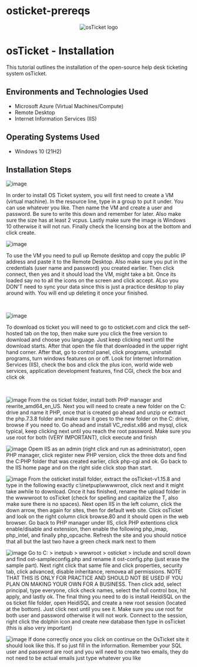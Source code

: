 # osticket-prereqs
<p align="center">
<img src="https://i.imgur.com/Clzj7Xs.png" alt="osTicket logo"/>
</p>

<h1>osTicket - Installation</h1>
This tutorial outlines the installation of the open-source help desk ticketing system osTicket.<br />




<h2>Environments and Technologies Used</h2>

- Microsoft Azure (Virtual Machines/Compute)
- Remote Desktop
- Internet Information Services (IIS)

<h2>Operating Systems Used </h2>

- Windows 10</b> (21H2)



<h2>Installation Steps</h2>

![image](https://github.com/user-attachments/assets/a9a45fd3-612e-484d-9c75-67d17495c67e)

In order to install OS Ticket system, you will first need to create a VM (virtual machine). In the resource line, type in a group to put it under. You can use whatever you like. Then name the VM and create a user and password. Be sure to write this down and remember for later. Also make sure the size has at least 2 vcpus. Lastly make sure the image is Windows 10 otherwise it will not run. Finally check the licensing box at the bottom and click create. 

![image](https://github.com/user-attachments/assets/aca8038e-82a9-4722-bda2-09774ec54156)

<p>
To use the VM you need to pull up Remote desktop and copy the public IP address and paste it to the Remote Desktop. Also make sure you put in the credentials (user name and password) you created earlier. Then click connect, then yes and it should load the VM, might take a bit. Once its loaded say no to all the icons on the screen and click accept. ALso you DON'T need to sync your data since this is just a practice desktop to play around with. You will end up deleting it once your finished.
</p>
<br />

<p>
  
![image](https://github.com/user-attachments/assets/e67e6acc-5b73-4d10-944b-a2169ff9cb68)

</p>
<p>
To download os ticket you will need to go to osticket.com and click the self-hosted tab on the top, then make sure you click the free version to download and choose you language. Just keep clicking next until the download starts. After that open the file that downloaded in the upper right hand corner. After that, go to control panel, click programs, uninstall programs, turn windows features on or off. Look for Internet Information Services (IIS), check the bos and click the plus icon, world wide web services, application development features, find CGI, check the box and click ok
</p>
<br />

![image](https://github.com/user-attachments/assets/e43434cb-ba1e-4095-818e-4980e11ea92b)
From the os ticket folder, install both PHP manager and rewrite_amd64_en_US. Next you will need to create a new folder on the C: drive and name it PHP, once that is created go ahead and unzip or extract the php.7.3.8 folder and make sure it goes to the new folder on the C: drive, browse if you need to. Go ahead and install VC_redist.x86 and mysql, click typical, keep clicking next until you reach the root password. Make sure you use root for both (VERY IMPORTANT), click execute and finish

![image](https://github.com/user-attachments/assets/144fec46-6aca-45a4-80df-a8b4177a5dcc)
Opem IIS as an admin (right click and run as administrator), open PHP manager, click register new PHP version, click the three dots and find the C:PHP folder that was created earlier, click php-cgi and ok. Go back to the IIS home page and on the right side click stop than start.

![image](https://github.com/user-attachments/assets/c6216aba-4981-4107-ac4e-52fe17224cd6)
From the osticket install folder, extract the osTIcket-v1.15.8 and type in the following exactly c:\inetpup\wwwwroot, click next and it might take awhile to download. Once it has finished, rename the upload folder in the wwwwroot to osTicket (check for spelling and capitalize the T, also make sure there is no spaces). Next open IIS in the left column, click the down arrow, then again for sites, then for default web site. Click osTicket and look on the right column click browse.80 and it should open in the web browser. Go back to PHP manager under IIS, click PHP extentions click enable/disable and extension, then enable the following php_imap, php_intel, and finally php_opcache. Refresh the site and you should notice that all but the last two have a green check mark next to them

![image](https://github.com/user-attachments/assets/72297f3a-438e-43ae-88bd-3e67c7efdcf8)
Go to C: > inetpub > wwwroot > osticket > include and scroll down and find ost-sampleconfig.php and rename it ost-config.php (just erase the sample part). Next right click that same file and click properties, security tab, click advanced, disable inheritance, removea all permissions. NOTE THAT THIS IS ONLY FOR PRACTICE AND SHOULD NOT BE USED IF YOU PLAN ON MAKING YOUR OWN FOR A BUSINESS. Then click add, select principal, type everyone, click check names, select the full control box, hit apply, and lastly ok. The final thing you need to do is install HeidiSQL on the os ticket file folder, open HeidiSQL and create a new root session (located at the bottom). Just click next until you see it. Make sure you use root for both user and password otherwise it will not work. Connect to the session, right click the dolphin icon and create new database then type in osTicket (this is also very important)


![image](https://github.com/user-attachments/assets/973158ce-ed19-4247-a8e9-546f627ffe55)
If done correctly once you click on continue on the OsTicket site it should look like this. If so just fill in the information. Remember your SQL user and password are root and you will need to create two emails, they do not need to be actual emails just type whatever you like
